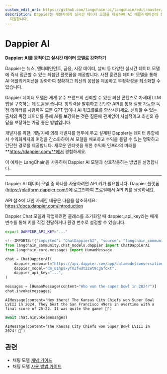```yaml
---
custom_edit_url: https://github.com/langchain-ai/langchain/edit/master/docs/docs/integrations/chat/dappier.ipynb
description: Dappier는 개발자에게 실시간 데이터 모델을 제공하여 AI 애플리케이션의 정확성과 신뢰성을 높입니다. 간편한 API로 혁신을
  지원합니다.
---
```


# Dappier AI

**Dappier: AI를 동적이고 실시간 데이터 모델로 강화하기**

Dappier는 뉴스, 엔터테인먼트, 금융, 시장 데이터, 날씨 등 다양한 실시간 데이터 모델에 즉시 접근할 수 있는 최첨단 플랫폼을 제공합니다. 사전 훈련된 데이터 모델을 통해 AI 애플리케이션을 강화하여 정확하고 최신의 응답을 제공하고 부정확성을 최소화할 수 있습니다.

Dappier 데이터 모델은 세계 유수 브랜드의 신뢰할 수 있는 최신 콘텐츠로 차세대 LLM 앱을 구축하는 데 도움을 줍니다. 창의력을 발휘하고 간단한 API를 통해 실행 가능한 독점 데이터를 사용하여 모든 GPT 앱이나 AI 워크플로를 향상시키세요. 신뢰할 수 있는 출처의 독점 데이터를 통해 AI를 보강하는 것은 질문에 관계없이 사실적이고 최신의 응답을 보장하는 가장 좋은 방법입니다.

개발자를 위한, 개발자에 의해
개발자를 염두에 두고 설계된 Dappier는 데이터 통합에서 수익화까지의 여정을 간소화하여 AI 모델을 배포하고 수익을 올릴 수 있는 명확하고 간단한 경로를 제공합니다. 새로운 인터넷을 위한 수익화 인프라의 미래를 **https://dappier.com/**에서 경험하세요.

이 예제는 LangChain을 사용하여 Dappier AI 모델과 상호작용하는 방법을 설명합니다.

* * *

Dappier AI 데이터 모델 중 하나를 사용하려면 API 키가 필요합니다. Dappier 플랫폼(https://platform.dappier.com/)에 로그인하여 프로필에서 API 키를 생성하세요.

API 참조에 대한 자세한 내용은 다음을 참조하세요: https://docs.dappier.com/introduction

Dappier Chat 모델과 작업하려면 클래스를 초기화할 때 dappier_api_key라는 매개변수를 통해 키를 직접 전달하거나 환경 변수로 설정할 수 있습니다.

```bash
export DAPPIER_API_KEY="..."
```


```python
<!--IMPORTS:[{"imported": "ChatDappierAI", "source": "langchain_community.chat_models.dappier", "docs": "https://api.python.langchain.com/en/latest/chat_models/langchain_community.chat_models.dappier.ChatDappierAI.html", "title": "Dappier AI"}, {"imported": "HumanMessage", "source": "langchain_core.messages", "docs": "https://api.python.langchain.com/en/latest/messages/langchain_core.messages.human.HumanMessage.html", "title": "Dappier AI"}]-->
from langchain_community.chat_models.dappier import ChatDappierAI
from langchain_core.messages import HumanMessage
```


```python
chat = ChatDappierAI(
    dappier_endpoint="https://api.dappier.com/app/datamodelconversation",
    dappier_model="dm_01hpsxyfm2fwdt2zet9cg6fdxt",
    dappier_api_key="...",
)
```


```python
messages = [HumanMessage(content="Who won the super bowl in 2024?")]
chat.invoke(messages)
```


```output
AIMessage(content='Hey there! The Kansas City Chiefs won Super Bowl LVIII in 2024. They beat the San Francisco 49ers in overtime with a final score of 25-22. It was quite the game! 🏈')
```


```python
await chat.ainvoke(messages)
```


```output
AIMessage(content='The Kansas City Chiefs won Super Bowl LVIII in 2024! 🏈')
```


## 관련

- 채팅 모델 [개념 가이드](/docs/concepts/#chat-models)
- 채팅 모델 [사용 방법 가이드](/docs/how_to/#chat-models)